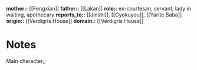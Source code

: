 **mother::** [[Fengxian]]
**father::** [[Lakan]]
**role::** ex-courtesan, servant, lady in waiting, apothecary
**reports_to::** [[Jinshi]], [[Gyokuyou]], [[Yarite Baba]]
**origin::** [[Verdigris House]]
**domain::** [[Verdigris House]]

# Notes
Main character;;